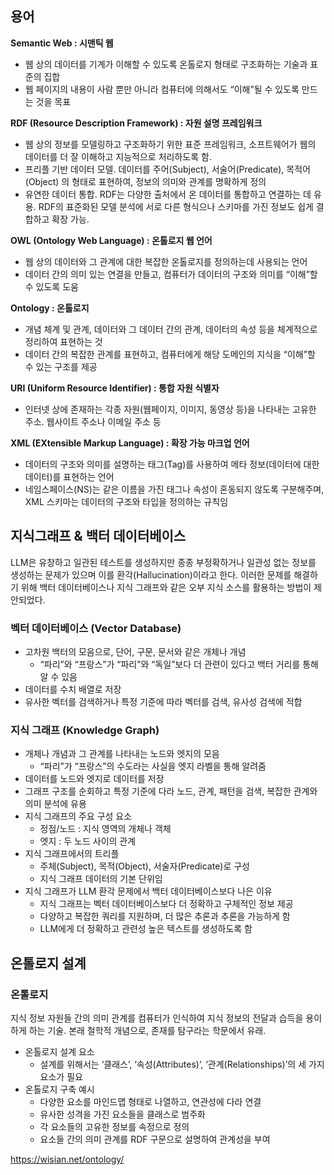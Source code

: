 ## 용어

**Semantic Web : 시맨틱 웹**

- 웹 상의 데이터를 기계가 이해할 수 있도록 온톨로지 형태로 구조화하는 기술과 표준의 집합
- 웹 페이지의 내용이 사람 뿐만 아니라 컴퓨터에 의해서도 “이해”될 수 있도록 만드는 것을 목표

**RDF (Resource Description Framework) : 자원 설명 프레임워크**

- 웹 상의 정보를 모델링하고 구조화하기 위한 표준 프레임워크, 소프트웨어가 웹의 데이터를 더 잘 이해하고 지능적으로 처리하도록 함.
- 프리플 기반 데이터 모델. 데이터를 주어(Subject), 서술어(Predicate), 목적어(Object) 의 형태로 표현하여, 정보의 의미와 관계를 명확하게 정의
- 유연한 데이터 통합. RDF는 다양한 출처에서 온 데이터를 통합하고 연결하는 데 유용. RDF의 표준화된 모델 분석에 서로 다른 형식으나 스키마를 가진 정보도 쉽게 결합하고 확장 가능.

**OWL (Ontology Web Language) : 온톨로지 웹 언어**

- 웹 상의 데이터와 그 관계에 대한 복잡한 온톨로지를 정의하는데 사용되는 언어
- 데이터 간의 의미 있는 연결을 만들고, 컴퓨터가 데이터의 구조와 의미를 “이해”할 수 있도록 도움

**Ontology : 온톨로지**

- 개념 체계 및 관계, 데이터와 그 데이터 간의 관계, 데이터의 속성 등을 체계적으로 정리하여 표현하는 것
- 데이터 간의 복잡한 관계를 표현하고, 컴퓨터에게 해당 도메인의 지식을 “이해”할 수 있는 구조를 제공

**URI (Uniform Resource Identifier) : 통합 자원 식별자**

- 인터넷 상에 존재하는 각종 자원(웹페이지, 이미지, 동영상 등)을 나타내는 고유한 주소. 웹사이트 주소나 이메일 주소 등

**XML (EXtensible Markup Language) : 확장 가능 마크업 언어**

- 데이터의 구조와 의미를 설명하는 태그(Tag)를 사용하여 메타 정보(데이터에 대한 데이터)를 표현하는 언어
- 네임스페이스(NS)는 같은 이름을 가진 태그나 속성이 혼동되지 않도록 구분해주며, XML 스키마는 데이터의 구조와 타입을 정의하는 규칙임

## 지식그래프 & 백터 데이터베이스

LLM은 유창하고 일관된 테스트를 생성하지만 종종 부정확하거나 일관성 없는 정보를 생성하는 문제가 있으며 이를 환각(Hallucination)이라고 한다. 이러한 문제를 해결하기 위해 백터 데이터베이스나 지식 그래프와 같은 오부 지식 소스를 활용하는 방법이 제안되었다.

### 벡터 데이터베이스 (Vector Database)

- 고차원 백터의 모음으로, 단어, 구문, 문서와 같은 개체나 개념
    - “파리”와 “프랑스”가 “파리”와 “독일”보다 더 관련이 있다고 백터 거리를 통해 알 수 있음
- 데이터를 수치 배열로 저장
- 유사한 벡터를 검색하거나 특정 기준에 따라 벡터를 검색, 유사성 검색에 적합

### 지식 그래프 (Knowledge Graph)

- 개체나 개념과 그 관계를 나타내는 노드와 엣지의 모음
    - “파리”가 “프랑스”의 수도라는 사실을 엣지 라벨을 통해 알려줌
- 데이터를 노드와 엣지로 데이터를 저장
- 그래프 구조를 순회하고 특정 기준에 다라 노드, 관계, 패턴을 검색, 복잡한 관계와 의미 분석에 유용
- 지식 그래프의 주요 구성 요소
    - 정점/노드 : 지식 영역의 개체나 객체
    - 엣지 : 두 노드 사이의 관계
- 지식 그래프에서의 트리플
    - 주체(Subject), 목적(Object), 서술자(Predicate)로 구성
    - 지식 그래프 데이터의 기본 단위임
- 지식 그래프가 LLM 환각 문제에서 백터 데이터베이스보다 나은 이유
    - 지식 그래프는 벡터 데이터베이스보다 더 정확하고 구체적인 정보 제공
    - 다양하고 복잡한 쿼리를 지원하며, 더 많은 추론과 추론을 가능하게 함
    - LLM에게 더 정확하고 관련성 높은 텍스트를 생성하도록 함

## 온톨로지 설계

### 온톨로지

지식 정보 자원들 간의 의미 관계를 컴퓨터가 인식하여 지식 정보의 전달과 습득을 용이하게 하는 기술. 본래 철학적 개념으로, 존재를 탐구라는 학문에서 유래.

- 온톨로지 설계 요소
    - 설계를 위해서는 ‘클래스’, ‘속성(Attributes)’, ‘관계(Relationships)’의 세 가지 요소가 필요
- 온톨로지 구축 예시
    - 다양한 요소를 마인드맵 형태로 나열하고, 연관성에 다라 연결
    - 유사한 성격을 가진 요소들을 클래스로 범주화
    - 각 요소들의 고유한 정보를 속정으로 정의
    - 요소들 간의 의미 관계를 RDF 구문으로 설명하여 관계성을 부여

https://wisian.net/ontology/
